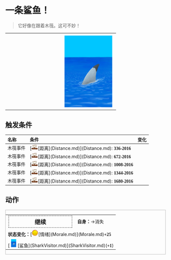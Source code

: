 # 一条鲨鱼！  
> 它好像在跟着木筏。这可不妙！  
  
<style>
        .table3811 th,td{
            text-align:left;
            vertical-align:top;
        }
        </style><table class="table table-bordered table3811" data-toggle="table"  data-show-header="false"><thead style="display:none"><tr ><th  style="width:50%;"  data-sortable="true"  >title</th><th  style="width:50%;"  ></th></tr></thead><tr ><td  style="width:50%;"  ></td><td  style="width:50%;"  ><div style="float:right; margin:5px"><div class="gamecard" style="width:150px; height:225px;"><a href="Event_Raft_SharkVisitor.md" style="color:black"><img decoding="async" src="../wiki/Sprite/SharkVisitor.png" class="cardimage" style="max-width:150px;max-height:225px;"><span style="font-size: 25px;">一条鲨鱼！</span></a></div></div></td></tr></tbody></table>  
  
## 触发条件  
<style>
        .table8110 th,td{
            text-align:left;
            vertical-align:top;
        }
        </style><table class="table table-bordered table8110" data-toggle="table"  ><thead style=""><tr ><th  style=""  >名称</th><th  style=""  >条件</th><th  style=""  data-sortable="true"  >变化</th></tr></thead><tr ><td  style=""  >木筏事件</td><td  style=""  >[<div style="width:20px;display:inline-block;text-align:center"><img decoding="async" src="../wiki/Sprite/Distance.png" href="a.md" style="max-width:20px;max-height:20px;"></div>[距离](Distance.md)](Distance.md): <span style="font-family:ui-monospace"><b>336-2016</b></span></td><td  style=""  ></td></tr><tr ><td  style=""  >木筏事件</td><td  style=""  >[<div style="width:20px;display:inline-block;text-align:center"><img decoding="async" src="../wiki/Sprite/Distance.png" href="a.md" style="max-width:20px;max-height:20px;"></div>[距离](Distance.md)](Distance.md): <span style="font-family:ui-monospace"><b>672-2016</b></span></td><td  style=""  ></td></tr><tr ><td  style=""  >木筏事件</td><td  style=""  >[<div style="width:20px;display:inline-block;text-align:center"><img decoding="async" src="../wiki/Sprite/Distance.png" href="a.md" style="max-width:20px;max-height:20px;"></div>[距离](Distance.md)](Distance.md): <span style="font-family:ui-monospace"><b>1008-2016</b></span></td><td  style=""  ></td></tr><tr ><td  style=""  >木筏事件</td><td  style=""  >[<div style="width:20px;display:inline-block;text-align:center"><img decoding="async" src="../wiki/Sprite/Distance.png" href="a.md" style="max-width:20px;max-height:20px;"></div>[距离](Distance.md)](Distance.md): <span style="font-family:ui-monospace"><b>1344-2016</b></span></td><td  style=""  ></td></tr><tr ><td  style=""  >木筏事件</td><td  style=""  >[<div style="width:20px;display:inline-block;text-align:center"><img decoding="async" src="../wiki/Sprite/Distance.png" href="a.md" style="max-width:20px;max-height:20px;"></div>[距离](Distance.md)](Distance.md): <span style="font-family:ui-monospace"><b>1680-2016</b></span></td><td  style=""  ></td></tr></tbody></table>  
  
## 动作  
<div  style="border:1px solid #BBB"><table><tr><td rowspan="2" style="width:200px;text-align:center;font-size:1.3em;font-weight:bold"><div style="padding:5px;border:1px dashed #333"><div>继续</div></div></td><td></td></tr><tr><td><b>自身：</b>→消失</td></tr><tr><td colspan="2"><b>状态变化：</b>[<div style="width:20px;display:inline-block;text-align:center"><img decoding="async" src="../wiki/Sprite/Content.png" href="a.md" style="max-width:20px;max-height:20px;"></div>[情绪](Morale.md)](Morale.md)<span style="font-family:ui-monospace"><b>+25</b></span></td></tr><tr><td colspan="2">[<div style="width:25px;display:inline-block;text-align:center"><img decoding="async" src="../wiki/Sprite/SharkVisitor.png" href="a.md" style="max-width:25px;max-height:25px;"></div>[鲨鱼](SharkVisitor.md)](SharkVisitor.md)(<span style="font-family:ui-monospace"><b>+1</b></span>)</td></tr></table></div>  
  
  


<script>document.title="一条鲨鱼！ - 卡牌生存百科 Card Survival Wiki";</script>